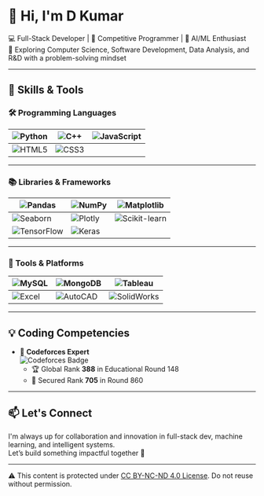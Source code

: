 # 👋 Hi, I'm D Kumar

💻 Full-Stack Developer | 🧠 Competitive Programmer | 🤖 AI/ML Enthusiast  
🔬 Exploring Computer Science, Software Development, Data Analysis, and R&D with a problem-solving mindset

---

## 🧠 Skills & Tools

### 🛠️ Programming Languages

| ![Python](https://img.shields.io/badge/-Python-3776AB?logo=python&logoColor=white) | ![C++](https://img.shields.io/badge/-C++-00599C?logo=c%2B%2B&logoColor=white) | ![JavaScript](https://img.shields.io/badge/-JavaScript-F7DF1E?logo=javascript&logoColor=black) |
|---|---|---|
| ![HTML5](https://img.shields.io/badge/-HTML5-E34F26?logo=html5&logoColor=white) | ![CSS3](https://img.shields.io/badge/-CSS3-1572B6?logo=css3&logoColor=white) |  |

---

### 📚 Libraries & Frameworks

| ![Pandas](https://img.shields.io/badge/-Pandas-150458?logo=pandas&logoColor=white) | ![NumPy](https://img.shields.io/badge/-NumPy-013243?logo=numpy&logoColor=white) | ![Matplotlib](https://img.shields.io/badge/-Matplotlib-11557c?logo=matplotlib&logoColor=white) |
|---|---|---|
| ![Seaborn](https://img.shields.io/badge/-Seaborn-9E9E9E) | ![Plotly](https://img.shields.io/badge/-Plotly-3F4F75?logo=plotly&logoColor=white) | ![Scikit-learn](https://img.shields.io/badge/-Scikit--learn-F7931E?logo=scikit-learn&logoColor=white) |
| ![TensorFlow](https://img.shields.io/badge/-TensorFlow-FF6F00?logo=tensorflow&logoColor=white) | ![Keras](https://img.shields.io/badge/-Keras-D00000?logo=keras&logoColor=white) | |

---

### 🧪 Tools & Platforms

| ![MySQL](https://img.shields.io/badge/-MySQL-4479A1?logo=mysql&logoColor=white) | ![MongoDB](https://img.shields.io/badge/-MongoDB-47A248?logo=mongodb&logoColor=white) | ![Tableau](https://img.shields.io/badge/-Tableau-E97627?logo=tableau&logoColor=white) |
|---|---|---|
| ![Excel](https://img.shields.io/badge/-Excel-217346?logo=microsoft-excel&logoColor=white) | ![AutoCAD](https://img.shields.io/badge/-AutoCAD-E44D26?style=flat&logo=autodesk&logoColor=white) | ![SolidWorks](https://img.shields.io/badge/-SolidWorks-FF0000?style=flat) |

---

## 💡 Coding Competencies

- 💪 **Codeforces Expert**  
  ![Codeforces Badge](https://img.shields.io/badge/Max%20Rating-1630-blueviolet?style=flat&logo=codeforces&logoColor=white)  
  - 🏆 Global Rank **388** in Educational Round 148  
  - 🏅 Secured Rank **705** in Round 860

---

## 📫 Let's Connect

I'm always up for collaboration and innovation in full-stack dev, machine learning, and intelligent systems.  
Let’s build something impactful together 🚀

---

⚠️ This content is protected under [CC BY-NC-ND 4.0 License](https://creativecommons.org/licenses/by-nc-nd/4.0/). Do not reuse without permission.

